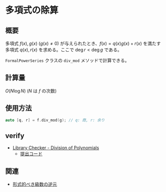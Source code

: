# 多項式の除算

## 概要

多項式 $f(x), g(x)$ ($g(x) \neq 0$) が与えられたとき、$f(x) = q(x)g(x) + r(x)$ を満たす多項式 $q(x), r(x)$ を求める。ここで $\deg r < \deg g$ である。

`FormalPowerSeries` クラスの `div_mod` メソッドで計算できる。

## 計算量

$O(N \log N)$
($N$ は $f$ の次数)

## 使用方法

```cpp
auto [q, r] = f.div_mod(g); // q: 商, r: 余り
```

## verify

- [Library Checker - Division of Polynomials](https://judge.yosupo.jp/problem/division_of_polynomials)
  - [提出コード](https://github.com/kurenaif/library/blob/master/test/yosupo/polynomial/division_of_polynomials.test.cpp)

## 関連

- [形式的べき級数の逆元](./fps_inv.md)

